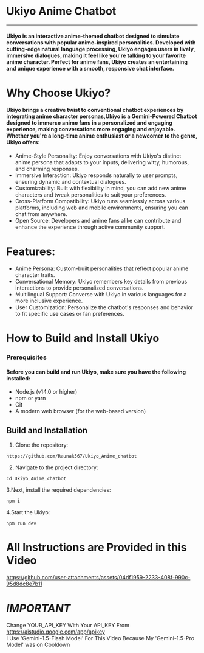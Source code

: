 # Ukiyo Anime Chatbot
<hr />

#### Ukiyo is an interactive anime-themed chatbot designed to simulate conversations with popular anime-inspired personalities. Developed with cutting-edge natural language processing, Ukiyo engages users in lively, immersive dialogues, making it feel like you're talking to your favorite anime character. Perfect for anime fans, Ukiyo creates an entertaining and unique experience with a smooth, responsive chat interface.

# Why Choose Ukiyo?

#### Ukiyo brings a creative twist to conventional chatbot experiences by integrating anime character personas,Ukiyo is a Gemini-Powered Chatbot designed to immerse anime fans in a personalized and engaging experience, making conversations more engaging and enjoyable. Whether you're a long-time anime enthusiast or a newcomer to the genre, Ukiyo offers:

* Anime-Style Personality: Enjoy conversations with Ukiyo's distinct anime persona that adapts to your inputs, delivering witty, humorous, and charming responses.
* Immersive Interaction: Ukiyo responds naturally to user prompts, ensuring dynamic and contextual dialogues.
* Customizability: Built with flexibility in mind, you can add new anime characters and tweak personalities to suit your preferences.
* Cross-Platform Compatibility: Ukiyo runs seamlessly across various platforms, including web and mobile environments, ensuring you can chat from anywhere.
* Open Source: Developers and anime fans alike can contribute and enhance the experience through active community support.

# Features:
* Anime Persona: Custom-built personalities that reflect popular anime character traits.
* Conversational Memory: Ukiyo remembers key details from previous interactions to provide personalized conversations.
* Multilingual Support: Converse with Ukiyo in various languages for a more inclusive experience.
* User Customization: Personalize the chatbot's responses and behavior to fit specific use cases or fan preferences.

# How to Build and Install Ukiyo

### Prerequisites
#### Before you can build and run Ukiyo, make sure you have the following installed:

* Node.js (v14.0 or higher)
* npm or yarn
* Git
* A modern web browser (for the web-based version)

## Build and Installation

1. Clone the repository:
```
https://github.com/Raunak567/Ukiyo_Anime_chatbot
```
2. Navigate to the project directory:
```
cd Ukiyo_Anime_chatbot
```
3.Next, install the required dependencies:
```
npm i
```
4.Start the Ukiyo:
```
npm run dev
```

# All Instructions are Provided in this Video

https://github.com/user-attachments/assets/04df1959-2233-408f-990c-95d8dc8e7b11

# ***IMPORTANT*** 
Change YOUR_API_KEY With Your API_KEY From https://aistudio.google.com/app/apikey <br />
I Use 'Gemini-1.5-Flash Model' For This Video Because My 'Gemini-1.5-Pro Model' was on Cooldown
